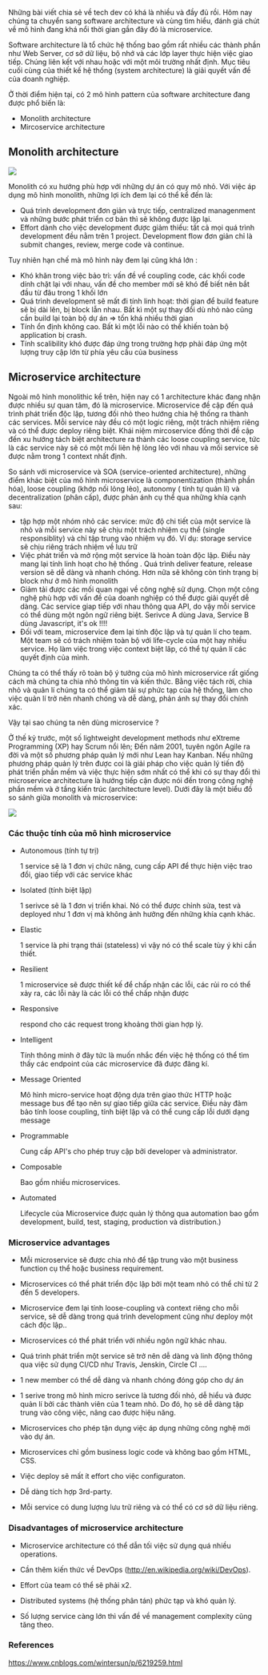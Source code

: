 Những bài viết chia sẻ về tech dev có khá là nhiều và đầy đủ rồi. Hôm nay chúng ta chuyển sang software architecture và cùng tìm hiểu, đánh giá chút về mô hình đang khá nổi thời gian gần đây đó là microservice.

Software architecture  là tổ chức hệ thống bao gồm rất nhiều các thành phần như Web Server, cơ sở dữ liệu, bộ nhớ và các lớp layer thực hiện việc giao tiếp. Chúng liên kết với nhau hoặc với một môi trường nhất định. Mục tiêu cuối cùng của thiết kế hệ thống (system architecture) là giải quyết vấn đề của doanh nghiệp.

Ở thời điểm hiện tại, có 2 mô hình pattern của software architecture đang được phổ biến là:

* Monolith architecture
* Mircoservice architecture

## Monolith architecture

![](https://images.viblo.asia/647a9906-db1f-44a8-afe9-e699b464d849.png)

Monolith có xu hướng phù hợp với những dự án có quy mô nhỏ. Với việc áp dụng mô hình monolith, những lợi ích đem lại có thể  kể đến là: 

- Quá trình development đơn giản và trực tiếp, centralized managenment và những bước phát triển cơ bản thì sẽ không được lặp lại.
- Effort dành cho việc development được giảm thiểu: tất cả mọi quá trình development đều nằm trên 1 project. Development flow đơn giản chỉ là submit changes, review, merge code và continue.

Tuy nhiên hạn chế mà mô hình này đem lại cũng khá lớn :

- Khó khăn trong việc bảo trì: vấn đề về coupling code, các khối code dính chặt lại với nhau, vấn đề cho member mới sẽ khó để biết nên bắt đầu từ đâu trong 1 khối lớn
- Quá trình development sẽ mất đi tính linh hoạt: thời gian để build feature sẽ bị dài lên, bị block lẫn nhau. Bất kì một sự thay đổi dù nhỏ nào cũng cần build lại toàn bộ dự án => tốn khá nhiều thời gian
- Tính ổn định không cao. Bất kì một lỗi nào có thể khiến toàn bộ application bị crash.
- Tính scalibility khó được đáp ứng trong trường hợp phải đáp ứng một lượng truy cập lớn từ phía yêu cầu của business

## Microservice architecture

Ngoài mô hình monolithic kể trên, hiện nay có 1 architecture khác đang nhận được nhiều sự quan tâm, đó là microservice.
Microservice đề cập đến quá trình phát triển độc lập, tương đối nhỏ theo hướng chia hệ thống ra thành các services. Mỗi service này đều có một logic riêng, một trách nhiệm riêng và có thể được deploy riêng biệt. Khái niệm mircoservice đồng thời đề cập đến xu hướng tách biệt architecture ra thành các loose coupling service, tức là các service này sẽ có một mối liên hệ lỏng lẻo với nhau và mối service sẽ được nằm trong 1 context nhất  định.

So sánh với microservice và SOA (service-oriented architecture), những điểm khác biệt của mô hình microservice là componentization (thành phần hóa), loose coupling (khớp nối lỏng lẻo), autonomy ( tính tự quản lí) và  decentralization (phân cấp), được phản ánh cụ thể qua những khía cạnh sau:

- tập hợp một nhóm nhỏ các service: mức độ chi tiết của một service là nhỏ và mỗi service này sẽ chịu một trách nhiệm cụ thể (single responsiblity) và chỉ tập trung vào nhiệm vụ đó. Ví dụ: storage service sẽ chịu riêng trách nhiệm về lưu trữ
- Việc phát triển và mở rộng một service là hoàn toàn độc lập. Điều này mang lại tính linh hoạt cho hệ thống . Quá trình deliver feature,  release version sẽ dễ dàng và nhanh chóng. Hơn nữa sẽ không còn tình trạng bị block như ở mô hình monolith
- Giảm tải được các mối quan ngại về công nghệ sử dụng. Chọn một công nghệ phù hợp với vấn đề của doanh nghiệp có thể được giải quyết dễ dàng. Các service giap tiếp với nhau thông qua API, do vậy mỗi service có thể dùng một ngôn ngữ riêng biệt. Serivce A dùng Java, Service B dùng Javascript, it's ok !!!!
- Đối với team, microservice đem lại tính độc lập và tự quản lí cho team. Một team sẽ có trách nhiệm toàn bộ với life-cycle của một hay nhiều service. Họ làm việc trong việc context biệt lâp, có thể tự quản lí các quyết định của mình.

Chúng ta có thể thấy rõ toàn bộ ý tưởng của mô hình microservice rất giống cách mà chúng ta chia nhỏ thông tin và kiến thức. Bằng việc tách rời, chia nhỏ và quản lí chúng ta có thể giảm tải sự phức tạp của hệ thống, làm cho việc quản lí trở nên nhanh chóng và dễ dàng, phản ánh sự thay đổi chính xác.

Vậy tại sao chúng ta nên dùng microservice ?

Ở thế kỷ trước, một số lightweight development methods như eXtreme Programming (XP) hay Scrum nổi lên; Đến năm 2001, tuyên ngôn Agile ra đời và một số phương pháp quản lý mới như Lean hay Kanban. Nếu những phương pháp quản lý trên được coi là giải pháp cho việc quản lý tiến độ phát triển phần mềm và việc thực hiện sớm nhất có thể khi có sự thay đổi thì microservice architecture là hướng tiếp cận được nói đến trong công nghệ phần mềm và ở tầng kiến trúc (architecture level). Dưới đây là một biểu đồ so sánh giữa monolith và microservice:

![](https://images.viblo.asia/a3926a91-f71d-49e2-907d-da9fe4e18cd8.png)

### Các thuộc tính của mô hình microservice

- Autonomous (tính tự trị)

    1 service sẽ là 1 đơn vị chức năng, cung cấp API để thực hiện việc trao đổi, giao tiếp với các service khác

- Isolated (tính biệt lập)

    1 serivce sẽ là 1 đơn vị triển khai. Nó có thể được chỉnh sửa, test và deployed như 1 đơn vị mà không ảnh hưởng đến những khía cạnh khác.

- Elastic

    1 service là phi trạng thái (stateless) vì vậy nó có thể scale tùy ý khi cần thiết.

- Resilient

    1 microservice sẽ được thiết kế để chấp nhận các lỗi, các rủi ro có thể xảy ra, các lỗi này là các lỗi có thể chấp nhận được 

- Responsive

    respond cho các request trong khoảng thời gian hợp lý.

- Intelligent

    Tính thông minh ở đây tức là muốn nhắc đến việc hệ thống có thể tìm thấy các endpoint của các microservice đã được đăng kí.

- Message Oriented 

    Mô hình micro-service hoạt động dựa trên giao thức HTTP hoặc message bus để tạo nên sự giao tiếp giữa các service. Điều này đảm bảo tính loose coupling, tính biệt lập và có thể cung cấp lỗi dưới dạng message
    
- Programmable

    Cung cấp API's cho phép truy cập bởi developer và administrator.
    
- Composable

    Bao gồm nhiều microservices.

- Automated

    Lifecycle của Microservice được quản lý thông qua automation bao gồm development, build, test, staging, production và distribution.)

### Microservice advantages
- Mỗi microservice sẽ được chia nhỏ để tập trung vào một business function cụ thể hoặc business requirement.

- Microservices có thể phát triển độc lập bởi một team nhỏ có thể chỉ từ 2 đến 5 developers.

- Microservice đem lại tính loose-coupling và context riêng cho mỗi service, sẽ dễ dàng trong quá trình development cũng như deploy một cách độc lập..

- Microservices có thể phát triển với nhiều ngôn ngữ khác nhau.

- Quá trình phát triển một service sẽ trở nên dễ dàng và linh động thông qua việc sử dụng CI/CD như Travis, Jenskin, Circle CI ....

- 1 new member có thể dễ dàng và nhanh chóng đóng góp cho dự án

- 1 serive trong mô hình micro serivce là tương đối nhỏ, dễ hiểu và được quản lí bởi các thành viên của 1 team nhỏ. Do đó, họ sẽ dễ dàng tập trung vào công việc, nâng cao được hiệu năng.

- Microservices cho phép tận dụng việc áp dụng những công nghệ mới vào dự án.

- Microservices chỉ gồm business logic code và không bao gồm HTML, CSS.

- Việc deploy sẽ mất ít effort cho việc configuraton.

- Dễ dàng tích hợp 3rd-party.

- Mỗi service có dung lượng lưu trữ riêng và có thể có cơ sở dữ liệu riêng.

### Disadvantages of microservice architecture

- Microservice architecture có thể dẫn tối việc sử dụng quá nhiều operations.

- Cần thêm kiến thức về DevOps (http://en.wikipedia.org/wiki/DevOps).

- Effort của team có thể sẽ phải x2.

- Distributed systems (hệ thống phân tán) phức tạp và khó quản lý.

- Số lượng service càng lớn thì vấn đề về management complexity cũng tăng theo.

### References
https://www.cnblogs.com/wintersun/p/6219259.html